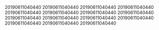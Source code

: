 20190611040440
20190611040440
20190611040440
20190611040440
20190611040440
20190611040440
20190611040440
20190611040440
20190611040440
20190611040440
20190611040440
20190611040440
20190611040440
20190611040440
20190611040440
